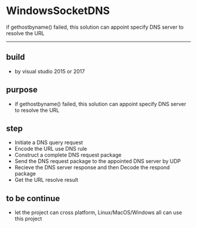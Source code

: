 # WindowsSocketDNS
if gethostbyname() failed, this solution can appoint specify DNS server to resolve the URL

---
## build
  - by visual studio 2015 or 2017
  
## purpose
  - if gethostbyname() failed, this solution can appoint specify DNS server to resolve the URL

## step
  - Initiate a DNS query request
  - Encode the URL use DNS rule
  - Construct a complete DNS request package
  - Send the DNS request package to the appointed DNS server by UDP
  - Recieve the DNS server response and then Decode the respond package
  - Get the URL resolve result

## to be continue
  - let the project can cross platform, Linux/MacOS/Windows all can use this project
